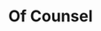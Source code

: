 ---
name: "Joseph F. Quinn"
title: "Of Counsel"
phone: "(253) 576-3232"
email: "joequinn@firehouselawyer.com"
order: 2
bio: |
  Joseph F. Quinn represents virtually all of the Pierce County fire districts, among various other fire districts and regional fire authorities, along with 911 dispatch centers. He has argued before the United States Supreme Court. His extensive litigation and appellate experience, and his years spent as a commissioner of the Public Employment Relations Commission (appointed by Governor Booth Gardner, in 1986) is quite useful in this practice.
education: |
  Graduate of Seattle University School of Law with extensive continuing legal education in government law, labor relations, and fire service administration.
experience: |
  - Argued before the United States Supreme Court
  - Former Commissioner, Public Employment Relations Commission (appointed by Governor Booth Gardner, 1986)
  - Represents virtually all Pierce County fire districts
  - Extensive litigation and appellate experience
  - Over 30 years specializing in fire service law
bar_admissions: "State of Washington"
---